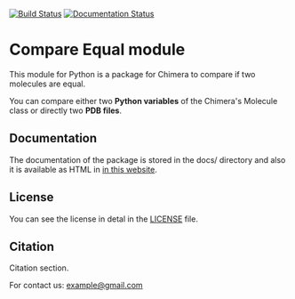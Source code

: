 [![Build Status](https://travis-ci.org/andresginera/compare-equal.svg?branch=master)](https://travis-ci.org/andresginera/compare-equal)
[![Documentation Status](https://readthedocs.org/projects/compare-equal/badge/?version=latest)](https://compare-equal.readthedocs.io/en/latest/?badge=latest)

# Compare Equal module

This module for Python is a package for Chimera to compare if two molecules are equal.

You can compare either two **Python variables** of the Chimera's Molecule class or directly two **PDB files**. 

## Documentation

The documentation of the package is stored in the docs/ directory and also it is available as HTML in [in this website](https://compare-equal.readthedocs.io/en/latest/).

## License

You can see the license in detal in the [LICENSE](./LICENSE) file.

## Citation

Citation section. 

For contact us: example@gmail.com
